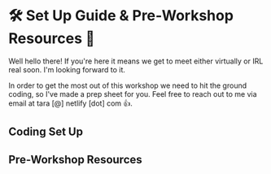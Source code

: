# 🛠 Set Up Guide & Pre-Workshop Resources 📓

Well hello there! If you're here it means we get to meet either virtually or IRL real soon. I'm looking forward to it.

In order to get the most out of this workshop we need to hit the ground coding, so I've made a prep sheet for you. Feel free to reach out to me via email at tara [@] netlify [dot] com 👍.

## Coding Set Up

## Pre-Workshop Resources
